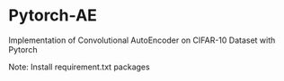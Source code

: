 # Pytorch-AE
Implementation of Convolutional AutoEncoder on CIFAR-10 Dataset with Pytorch

Note: Install requirement.txt packages
